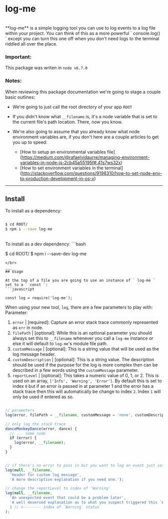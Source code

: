# log-me
</br>
**log-me** is a simple logging tool you can use to log events to a log file within your project. You can think of this as a more powerful ` console.log() ` except you can turn this one off when you don't need logs to the terminal riddled all over the place.
</br>

### Important:
This package was writen in ` node v6.7.0 `

### Notes:
When reviewing this package documentation we're going to stage a couple basic outlines:

- We're going to just call the root directory of your app ` ROOT `

- If you didn't know what ` __filename ` is, it's a node variable that is set to the current file's path location. There, now you know.

- We're also going to assume that you already know what node environment variables are, if you don't here are a couple articles to get you up to speed:
  - [How to setup an environmental variables file] (https://medium.com/@rafaelvidaurre/managing-environment-variables-in-node-js-2cb45a55195f#.41s7ws32x)
  - [How to set environment variables in the terminal] (http://stackoverflow.com/questions/9198310/how-to-set-node-env-to-production-development-in-os-x)
___
## Install

To install as a dependency:
```bash

$ cd ROOT/
$ npm i --save log-me

```
</br>
To install as a dev dependency:
```bash

$ cd ROOT/
$ npm i --save-dev log-me

```
</br>
___
## Usage

At the top of a file you are going to use an instance of ` log-me ` set to a ` const `:
```javascript

const log = require('log-me');

```

When using your new tool, ` log `, there are a few parameters to play with:</br>
Parameter:
  1. ` error ` | [required]: Capture an error stack trace commonly represented as ` err ` in node.
  2. ` filePath ` | [optional]: While this is an optional parameter you should always set this to ` __filename ` whenever you call a ` log-me ` instance or else it will default to ` log-me `'s module file path.
  3. ` customMessage ` | [optional]: This is a string value that will be used as the log message header.
  4. ` customDescription ` | [optional]: This is a string value. The description should be used if the purpose for the log is more complex then can be described in a few words using the ` customMessage ` parameter.
  5. ` reportLevel ` | [optional]: This takes a numeric value of 0, 1, or 2. This is used on an array, ` ['Info', 'Warning', 'Error'] `. By default this is set to index ` 0 ` but if an error is passed in at parameter 1 and the error has a stack trace then this will automatically be change to index ` 2 `. Index ` 1 ` will only be used if entered as so.


```javascript

// parameters
log(error, filePath = __filename, customMessage = 'none', customDescription = 'none', reportLevel = 0);

// only log the stack trace
danceMonkeyDance(error, dance) {
  // ... some code
  if (error) {
    log(error, __filename);
  }
}


// if there's no error to pass in but you want to log an event just set the first parameter to `null`
log(null, __filename,
  'Header for custom log message',
  'A more descriptive explanation if you need one.');

// change the reportLevel to index of 'Warning'
log(null, __filename,
  'An unexpected event that could be a problem later',
  'A well deserved explanation as to what you suspect triggered this `Warning` log',
  1 // <-------- index of `Warning` status
);

```
